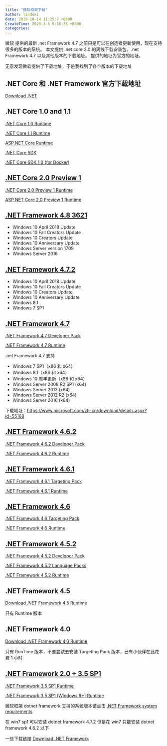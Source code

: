 ```yaml
---
title: "微软框架下载"
author: lindexi
date: 2019-10-14 11:25:7 +0800
CreateTime: 2020-3-5 9:18:38 +0800
categories: 
---
```


微软 提供的最新 .net Framework 4.7 之前只是可以在创造者更新使用，现在支持很多的版本的系统。
本文提供 .net core 2.0 的离线下载安装包。.net Framework 4.7 以及其他版本的下载地址。
提供的地址为官方的地址。

<!--more-->



无意发现微软提供了下载地址，于是我找到了各个版本的下载地址

## .NET Core 和 .NET Framework 官方下载地址

[Download .NET](https://dotnet.microsoft.com/download/archives )

## .NET Core 1.0 and 1.1

[.NET Core 1.0 Runtime](https://github.com/dotnet/core/releases/tag/1.0.4)

[.NET Core 1.1 Runtime](https://github.com/dotnet/core/releases/tag/1.1.1)

[ASP.NET Core Runtime](http://www.asp.net/get-started)

[.NET Core SDK](https://www.microsoft.com/net/download/core)

[.NET Core SDK 1.0 (for Docker)](https://www.microsoft.com/net/core#dockercmd)

## [.NET Core 2.0 Preview 1](https://blogs.msdn.microsoft.com/dotnet/2017/05/10/announcing-net-core-2-0-preview-1/)

[.NET Core 2.0 Preview 1 Runtime](https://github.com/dotnet/core/releases/tag/v2.0.0-preview1)

[ASP.NET Core 2.0 Preview 1 Runtime](https://blogs.msdn.microsoft.com/webdev/2017/05/10/aspnet-2-preview-1/)

## [.NET Framework 4.8 3621](https://go.microsoft.com/fwlink/?linkid=2002300)

 - Windows 10 April 2018 Update
 - Windows 10 Fall Creators Update
 - Windows 10 Creators Update
 - Windows 10 Anniversary Update
 - Windows Server version 1709
 - Windows Server 2016

## [.NET Framework 4.7.2](https://support.microsoft.com/en-us/help/4054530/microsoft-net-framework-4-7-2-offline-installer-for-windows )

 - Windows 10 April 2018 Update
 - Windows 10 Fall Creators Update
 - Windows 10 Creators Update
 - Windows 10 Anniversary Update
 - Windows 8.1
 - Windows 7 SP1

## [.NET Framework 4.7](http://go.microsoft.com/fwlink/?LinkID=825321)

[.NET Framework 4.7 Developer Pack](http://go.microsoft.com/fwlink/?LinkId=825319 "The .NET 4.7 Developer pack includes 4.7 reference assemblies needed by Visual Studio and msbuild.")

[.NET Framework 4.7 Runtime](http://go.microsoft.com/fwlink/?LinkId=825299)

.net Framework 4.7 支持 

 - Windows 7 SP1（x86 和 x64）
 - Windows 8.1（x86 和 x64）
 - Windows 10 周年更新（x86 和 x64）
 - Windows Server 2008 R2 SP1 (x64)
 - Windows Server 2012 (x64)
 - Windows Server 2012 R2 (x64)
 - Windows Server 2016 (x64)

下载地址：https://www.microsoft.com/zh-cn/download/details.aspx?id=55168

## [.NET Framework 4.6.2](http://go.microsoft.com/fwlink/?LinkID=708776)

[.NET Framework 4.6.2 Developer Pack](http://go.microsoft.com/fwlink/?LinkId=780617 "The .NET 4.6.2 Developer pack includes 4.6.2 reference assemblies needed by Visual Studio and msbuild.")

[.NET Framework 4.6.2 Runtime](http://go.microsoft.com/fwlink/?LinkId=780597)


## [.NET Framework 4.6.1](http://blogs.msdn.com/b/dotnet/archive/2015/11/30/net-framework-4-6-1-is-now-available.aspx)

[.NET Framework 4.6.1 Targeting Pack](http://go.microsoft.com/fwlink/?LinkId=690706 "The .NET 4.6.1 Developer pack includes the 4.6.1 reference assemblies needed by Visual Studio and msbuild.")

[.NET Framework 4.6.1 Runtime](http://go.microsoft.com/fwlink/?LinkId=671729)

## [.NET Framework 4.6](http://blogs.msdn.com/b/dotnet/archive/2015/07/20/announcing-net-framework-4-6.aspx)


[.NET Framework 4.6 Targeting Pack](http://go.microsoft.com/fwlink/?LinkId=528261 "The .NET 4.6 Developer pack includes the 4.6 reference assemblies needed by Visual Studio and msbuild.")

[.NET Framework 4.6 Runtime](http://go.microsoft.com/fwlink/?LinkId=528259)

## [.NET Framework 4.5.2](http://go.microsoft.com/fwlink/?LinkID=309958)


[.NET Framework 4.5.2 Developer Pack](http://go.microsoft.com/fwlink/?LinkId=328857 "The .NET 4.5.2 Developer pack includes the .NET framework 4.5.2 runtime and targeting pack.")

[.NET Framework 4.5.2 Language Packs](http://go.microsoft.com/fwlink/?LinkId=328858 "Resources to support languages other than English.")

[.NET Framework 4.5.2 Runtime](http://go.microsoft.com/fwlink/?LinkId=397674)

## .NET Framework 4.5

[Download .NET Framework 4.5 Runtime](https://dotnet.microsoft.com/download/dotnet-framework/net45 )

只有 Runtime 版本

## .NET Framework 4.0

[Download .NET Framework 4.0 Runtime](https://dotnet.microsoft.com/download/dotnet-framework/net40 )

只有 RunTime 版本，不要尝试去安装 Targeting Pack 版本，已有小伙伴在此花费 1 小时

## [.NET Framework 2.0 + 3.5 SP1](http://msdn.microsoft.com/library/w0x726c2(VS.90).aspx)


[.NET Framework 3.5 SP1 Runtime](http://go.microsoft.com/fwlink/?LinkID=229190)

[.NET Framework 3.5 SP1 (Windows 8+) Runtime](https://docs.microsoft.com/dotnet/framework/install/dotnet-35-windows-10)

微软框架 dotnet framework 支持的系统版本请点击 [.NET Framework system requirements ](https://docs.microsoft.com/en-us/dotnet/framework/get-started/system-requirements )

在 win7 sp1 可以安装 dotnet framework 4.7.2 但是在 win7 只能安装 dotnet framework 4.6.2 以下

一些下载链接 [Download .NET Framework](https://dotnet.microsoft.com/download/dotnet-framework )

